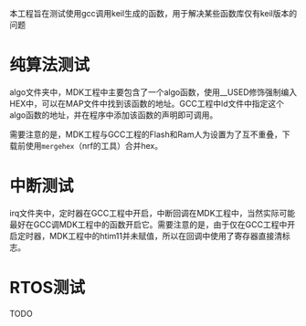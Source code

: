 本工程旨在测试使用gcc调用keil生成的函数，用于解决某些函数库仅有keil版本的问题

# 纯算法测试

algo文件夹中，MDK工程中主要包含了一个algo函数，使用__USED修饰强制编入HEX中，可以在MAP文件中找到该函数的地址。GCC工程中ld文件中指定这个algo函数的地址，并在程序中添加该函数的声明即可调用。

需要注意的是，MDK工程与GCC工程的Flash和Ram人为设置为了互不重叠，下载前使用`mergehex`（nrf的工具）合并hex。

# 中断测试

irq文件夹中，定时器在GCC工程中开启，中断回调在MDK工程中，当然实际可能最好在GCC调MDK工程中的函数开启它。需要注意的是，由于仅在GCC工程中开启定时器，MDK工程中的htim11并未赋值，所以在回调中使用了寄存器直接清标志。

# RTOS测试

TODO